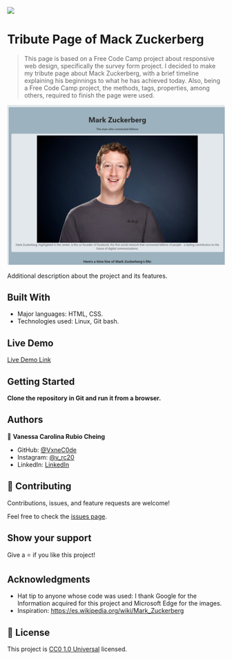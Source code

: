 ![](https://img.shields.io/badge/Uneweb-blue)

# Tribute Page of Mack Zuckerberg

> This page is based on a Free Code Camp project about responsive web design, specifically the survey form project. I decided to make my tribute page about Mack Zuckerberg, with a brief timeline explaining his beginnings to what he has achieved today. Also, being a Free Code Camp project, the methods, tags, properties, among others, required to finish the page were used.

![screenshot](./img/screenshot.jpeg)

Additional description about the project and its features.

## Built With

- Major languages: HTML, CSS.
- Technologies used: Linux, Git bash.

## Live Demo

[Live Demo Link](https://vxnec0de.github.io/tribute_page/)


## Getting Started

**Clone the repository in Git and run it from a browser.**

## Authors

👤 **Vanessa Carolina Rubio Cheing**

- GitHub: [@VxneC0de](https://github.com/VxneC0de)
- Instagram: [@v_rc20](https://www.instagram.com/v_rc20/)
- LinkedIn: [LinkedIn](https://www.linkedin.com/in/vanessa-rubio-7b7492293/)

## 🤝 Contributing

Contributions, issues, and feature requests are welcome!

Feel free to check the [issues page](https://github.com/VxneC0de/tribute_page/issues).

## Show your support

Give a ⭐️ if you like this project!

## Acknowledgments

- Hat tip to anyone whose code was used: I thank Google for the Information acquired for this project and Microsoft Edge for the images.
- Inspiration: https://es.wikipedia.org/wiki/Mark_Zuckerberg

## 📝 License

This project is [CC0 1.0 Universal](LICENSE) licensed.